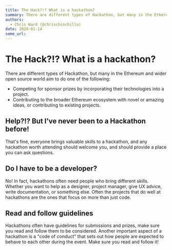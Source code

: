 ```yaml
---
title: The Hack?!? What is a hackathon?
summary: There are different types of Hackathon, but many in the Ethereum and wider open source world aim to do one of the following- Competing for sponsor prizes by inc
authors:
  - Chris Ward (@chrischinchilla)
date: 2020-01-14
some_url: 
---
```


# The Hack?!? What is a hackathon?

There are different types of Hackathon, but many in the Ethereum and wider open source world aim to do one of the following:


- Competing for sponsor prizes by incorporating their technologies into a project.
- Contributing to the broader Ethereum ecosystem with novel or amazing ideas, or contributing to existing projects.

## Help?!? But I've never been to a Hackathon before!

That's fine, everyone brings valuable skills to a hackathon, and any hackathon worth attending should welcome you, and should provide a place you can ask questions.

## Do I have to be a developer?

No! In fact, hackathons often need people who bring different skills. Whether you want to help as a designer, project manager, give UX advice, write documentation, or something else. Often the projects that do well at hackathons are the ones that focus on more than just code.

## Read and follow guidelines
Hackathons often have guidelines for submissions and prizes, make sure you read and follow them to be considered. Another important aspect of a hackathon is a "code of conduct" that sets out how people are expected to behave to each other during the event. Make sure you read and follow it!
